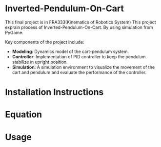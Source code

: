 # Inverted-Pendulum-On-Cart
This final project is in FRA333(Kinematics of Robotics System) This project exprain process of Inverted-Pendulum-On-Cart. By using simulation from PyGame.

Key components of the project include:
- **Modeling**: Dynamics model of the cart-pendulum system.
- **Controller**: Implementation of PID controller to keep the pendulum stabilize in upright position.
- **Simulation**: A simulation environment to visualize the movement of the cart and pendulum and evaluate the performance of the controller.


# Installation Instructions

# Equation

# Usage

